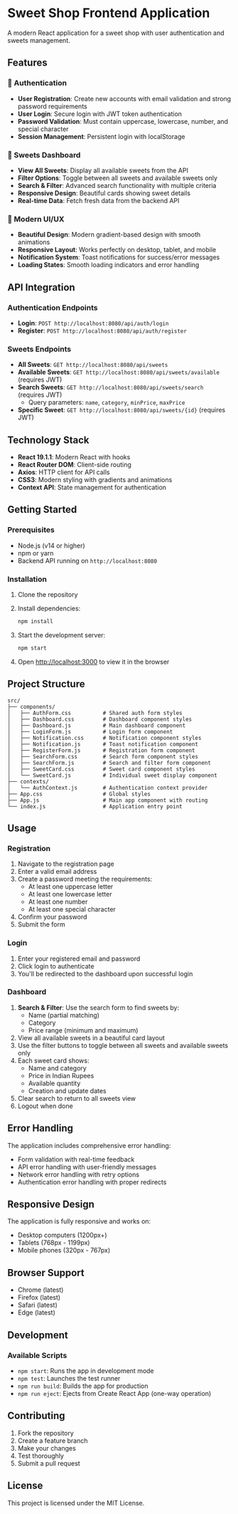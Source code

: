 # Sweet Shop Frontend Application

A modern React application for a sweet shop with user authentication and sweets management.

## Features

### 🔐 Authentication
- **User Registration**: Create new accounts with email validation and strong password requirements
- **User Login**: Secure login with JWT token authentication
- **Password Validation**: Must contain uppercase, lowercase, number, and special character
- **Session Management**: Persistent login with localStorage

### 🍬 Sweets Dashboard
- **View All Sweets**: Display all available sweets from the API
- **Filter Options**: Toggle between all sweets and available sweets only
- **Search & Filter**: Advanced search functionality with multiple criteria
- **Responsive Design**: Beautiful cards showing sweet details
- **Real-time Data**: Fetch fresh data from the backend API

### 🎨 Modern UI/UX
- **Beautiful Design**: Modern gradient-based design with smooth animations
- **Responsive Layout**: Works perfectly on desktop, tablet, and mobile
- **Notification System**: Toast notifications for success/error messages
- **Loading States**: Smooth loading indicators and error handling

## API Integration

### Authentication Endpoints
- **Login**: `POST http://localhost:8080/api/auth/login`
- **Register**: `POST http://localhost:8080/api/auth/register`

### Sweets Endpoints
- **All Sweets**: `GET http://localhost:8080/api/sweets`
- **Available Sweets**: `GET http://localhost:8080/api/sweets/available` (requires JWT)
- **Search Sweets**: `GET http://localhost:8080/api/sweets/search` (requires JWT)
  - Query parameters: `name`, `category`, `minPrice`, `maxPrice`
- **Specific Sweet**: `GET http://localhost:8080/api/sweets/{id}` (requires JWT)

## Technology Stack

- **React 19.1.1**: Modern React with hooks
- **React Router DOM**: Client-side routing
- **Axios**: HTTP client for API calls
- **CSS3**: Modern styling with gradients and animations
- **Context API**: State management for authentication

## Getting Started

### Prerequisites
- Node.js (v14 or higher)
- npm or yarn
- Backend API running on `http://localhost:8080`

### Installation

1. Clone the repository
2. Install dependencies:
   ```bash
   npm install
   ```

3. Start the development server:
   ```bash
   npm start
   ```

4. Open [http://localhost:3000](http://localhost:3000) to view it in the browser

## Project Structure

```
src/
├── components/
│   ├── AuthForm.css          # Shared auth form styles
│   ├── Dashboard.css         # Dashboard component styles
│   ├── Dashboard.js          # Main dashboard component
│   ├── LoginForm.js          # Login form component
│   ├── Notification.css      # Notification component styles
│   ├── Notification.js       # Toast notification component
│   ├── RegisterForm.js       # Registration form component
│   ├── SearchForm.css        # Search form component styles
│   ├── SearchForm.js         # Search and filter form component
│   ├── SweetCard.css         # Sweet card component styles
│   └── SweetCard.js          # Individual sweet display component
├── contexts/
│   └── AuthContext.js        # Authentication context provider
├── App.css                   # Global styles
├── App.js                    # Main app component with routing
└── index.js                  # Application entry point
```

## Usage

### Registration
1. Navigate to the registration page
2. Enter a valid email address
3. Create a password meeting the requirements:
   - At least one uppercase letter
   - At least one lowercase letter
   - At least one number
   - At least one special character
4. Confirm your password
5. Submit the form

### Login
1. Enter your registered email and password
2. Click login to authenticate
3. You'll be redirected to the dashboard upon successful login

### Dashboard
1. **Search & Filter**: Use the search form to find sweets by:
   - Name (partial matching)
   - Category
   - Price range (minimum and maximum)
2. View all available sweets in a beautiful card layout
3. Use the filter buttons to toggle between all sweets and available sweets only
4. Each sweet card shows:
   - Name and category
   - Price in Indian Rupees
   - Available quantity
   - Creation and update dates
5. Clear search to return to all sweets view
6. Logout when done

## Error Handling

The application includes comprehensive error handling:
- Form validation with real-time feedback
- API error handling with user-friendly messages
- Network error handling with retry options
- Authentication error handling with proper redirects

## Responsive Design

The application is fully responsive and works on:
- Desktop computers (1200px+)
- Tablets (768px - 1199px)
- Mobile phones (320px - 767px)

## Browser Support

- Chrome (latest)
- Firefox (latest)
- Safari (latest)
- Edge (latest)

## Development

### Available Scripts

- `npm start`: Runs the app in development mode
- `npm test`: Launches the test runner
- `npm run build`: Builds the app for production
- `npm run eject`: Ejects from Create React App (one-way operation)

## Contributing

1. Fork the repository
2. Create a feature branch
3. Make your changes
4. Test thoroughly
5. Submit a pull request

## License

This project is licensed under the MIT License.